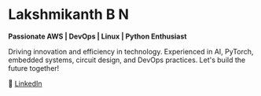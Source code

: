 # Lakshmikanth B N

**Passionate AWS | DevOps | Linux | Python Enthusiast**

Driving innovation and efficiency in technology. Experienced in AI, PyTorch, embedded systems, circuit design, and DevOps practices. Let's build the future together!

🔗 [LinkedIn](https://www.linkedin.com/in/lakshmikanthbn/)

